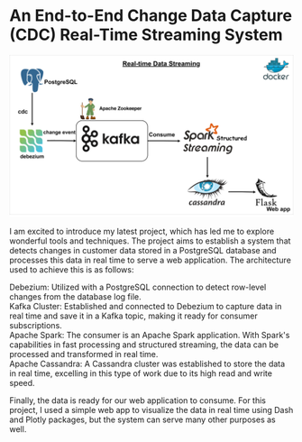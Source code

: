 
# An End-to-End Change Data Capture (CDC) Real-Time Streaming System
<img src="https://github.com/lotfy580/End-to-End-CDC-Data-Streaming-Project/blob/main/kafka_spark_streaming_arch.png"></img>

I am excited to introduce my latest project, which has led me to explore wonderful tools and techniques. The project aims to establish a system that detects changes in customer data stored in a PostgreSQL database and processes this data in real time to serve a web application. The architecture used to achieve this is as follows:

<div> Debezium: Utilized with a PostgreSQL connection to detect row-level changes from the database log file.</div>

<div> Kafka Cluster: Established and connected to Debezium to capture data in real time and save it in a Kafka topic, making it ready for consumer subscriptions.</div>

<div> Apache Spark: The consumer is an Apache Spark application. With Spark's capabilities in fast processing and structured streaming, the data can be processed and transformed in real time.</div>

<div> Apache Cassandra: A Cassandra cluster was established to store the data in real time, excelling in this type of work due to its high read and write speed.</div>

Finally, the data is ready for our web application to consume. For this project, I used a simple web app to visualize the data in real time using Dash and Plotly packages, but the system can serve many other purposes as well.

